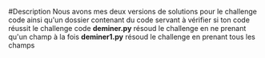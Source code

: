 #Description
Nous avons mes deux versions de solutions pour le challenge code
ainsi qu'un dossier contenant du code servant à vérifier si ton code réussit le challenge code
**deminer.py** résoud le challenge en ne prenant qu'un champ à la fois
**deminer1.py** résoud le challenge en prenant tous les champs
